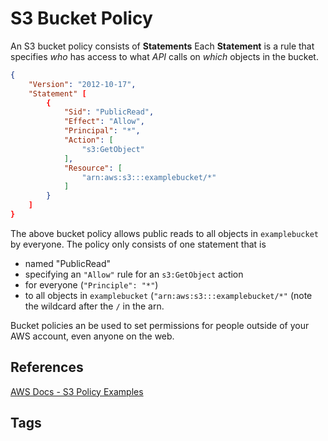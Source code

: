 # S3 Bucket Policy

An S3 bucket policy consists of **Statements** Each **Statement** is a rule that specifies *who* has access to what *API* calls on *which* objects in the bucket. 

```json
{
    "Version": "2012-10-17",
    "Statement" [
        {
            "Sid": "PublicRead",
            "Effect": "Allow",
            "Principal": "*",
            "Action": [
                "s3:GetObject"
            ],
            "Resource": [
                "arn:aws:s3:::examplebucket/*"
            ]
        }
    ]
}
```
The above bucket policy allows public reads to all objects in `examplebucket` by everyone. The policy only consists of one statement that is 
* named "PublicRead"  
* specifying an `"Allow"` rule for an `s3:GetObject` action  
* for everyone (`"Principle": "*"`)
* to all objects in `examplebucket` (`"arn:aws:s3:::examplebucket/*"` (note the wildcard after the `/` in the arn.  

Bucket policies an be used to set permissions for people outside of your AWS account, even anyone on the web.  

## References
[AWS Docs - S3 Policy Examples](https://docs.aws.amazon.com/AmazonS3/latest/userguide/example-walkthroughs-managing-access.html)  

## Tags
